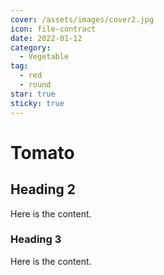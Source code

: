 ```yaml
---
cover: /assets/images/cover2.jpg
icon: file-contract
date: 2022-01-12
category:
  - Vegetable
tag:
  - red
  - round
star: true
sticky: true
---
```


# Tomato

## Heading 2

Here is the content.

### Heading 3

Here is the content.
